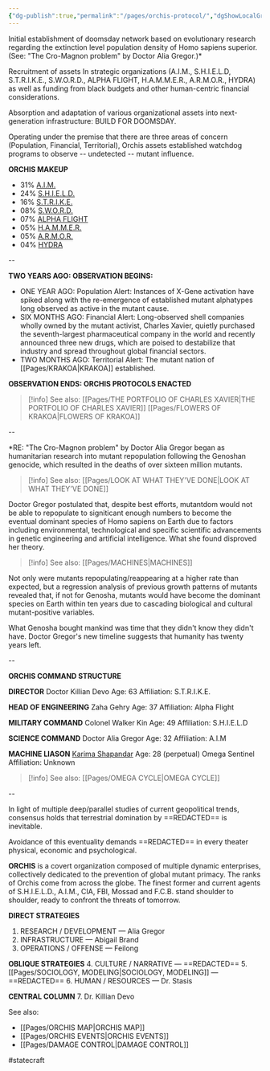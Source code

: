 ```yaml
---
{"dg-publish":true,"permalink":"/pages/orchis-protocol/","dgShowLocalGraph":true}
---
```



Initial establishment of doomsday network based on evolutionary research regarding the extinction level population density of Homo sapiens superior. (See: "The Cro-Magnon problem" by Doctor Alia Gregor.)*

Recruitment of assets In strategic organizations (A.I.M., S.H.I.E.L.D, S.T.R.I.K.E., S.W.O.R.D., ALPHA FLIGHT, H.A.M.M.E.R., A.R.M.O.R., HYDRA) as well as funding from black budgets and other human-centric financial considerations.

Absorption and adaptation of various organizational assets into next-generation infrastructure: BUILD FOR DOOMSDAY.

Operating under the premise that there are three areas of concern (Population, Financial, Territorial), Orchis assets established watchdog programs to observe -- undetected -- mutant influence.

**ORCHIS MAKEUP**

- 31% [A.I.M.](https://marvel.fandom.com/wiki/A.I.M.?so=search)
- 24% [S.H.I.E.L.D. ](https://marvel.fandom.com/wiki/SHIELD?so=search)
- 16% [S.T.R.I.K.E.](https://marvel.fandom.com/wiki/Special_Tactical_Reserve_for_International_Key_Emergencies_(Earth-616) )
- 08% [S.W.O.R.D.](https://marvel.fandom.com/wiki/Sentient_World_Observation_and_Response_Department_(Earth-616))
- 07% [ALPHA FLIGHT](https://marvel.fandom.com/wiki/Alpha_Flight_(Earth-616))
- 05% [H.A.M.M.E.R.](https://marvel.fandom.com/wiki/Hammer_Industries_(Earth-616))
- 05% [A.R.M.O.R.](https://marvel.fandom.com/wiki/Alternate_Reality_Monitoring_and_Operational_Response_Agency_(Earth-616)?so=search)
- 04% [HYDRA](https://marvel.fandom.com/wiki/Hydra_(Earth-616)?so=search)

--

**TWO YEARS AGO: OBSERVATION BEGINS:** 

- ONE YEAR AGO: Population Alert: Instances of X-Gene activation have spiked along with the re-emergence of established mutant alphatypes long observed as active in the mutant cause.
- SIX MONTHS AGO: Financial Alert: Long-observed shell companies wholly owned by the mutant activist, Charles Xavier, quietly purchased the seventh-largest pharmaceutical company in the world and recently announced three new drugs, which are poised to destabilize that industry and spread throughout global financial sectors. 
- TWO MONTHS AGO: Territorial Alert: The mutant nation of [[Pages/KRAKOA\|KRAKOA]] established. 

**OBSERVATION ENDS: ORCHIS PROTOCOLS ENACTED**

>[!info] See also:
>[[Pages/THE PORTFOLIO OF CHARLES XAVIER\|THE PORTFOLIO OF CHARLES XAVIER]]
>[[Pages/FLOWERS OF KRAKOA\|FLOWERS OF KRAKOA]]

--

*RE: "The Cro-Magnon problem" by Doctor Alia Gregor began as humanitarian research into mutant repopulation following the Genoshan genocide, which resulted in the deaths of over sixteen million mutants.

>[!info] See also:
>[[Pages/LOOK AT WHAT THEY'VE DONE\|LOOK AT WHAT THEY'VE DONE]]

Doctor Gregor postulated that, despite best efforts, mutantdom would not be able to repopulate to signiticant enough numbers to become the eventual dominant species of Homo sapiens on Earth due to factors including environmental, technological and specific scientific advancements in genetic engineering and artificial intelligence. What she found disproved her theory. 

>[!info] See also:
>[[Pages/MACHINES\|MACHINES]]

Not only were mutants repopulating/reappearing at a higher rate than expected, but a regression analysis of previous growth patterns of mutants revealed that, if not for Genosha, mutants would have become the dominant species on Earth within ten years due to cascading biological and cultural mutant-positive variables.

What Genosha bought mankind was time that they didn't know they didn't have. Doctor Gregor's new timeline suggests that humanity has twenty years left.

--

**ORCHIS COMMAND STRUCTURE**

**DIRECTOR**
Doctor Killian Devo
Age: 63
Affiliation: S.T.R.I.K.E.

**HEAD OF ENGINEERING**
Zaha Gehry
Age: 37
Affiliation: Alpha Flight

**MILITARY COMMAND**
Colonel Walker Kin
Age: 49
Affiliation: S.H.I.E.L.D

**SCIENCE COMMAND**
Doctor Alia Gregor
Age: 32
Affiliation: A.I.M

**MACHINE LIASON**
[Karima Shapandar](https://marvel.fandom.com/wiki/Karima_Shapandar_(Earth-616)?so=search) 
Age: 28 (perpetual)
Omega Sentinel 
Affiliation: Unknown

>[!info] See also:
>[[Pages/OMEGA CYCLE\|OMEGA CYCLE]]

--

In light of multiple deep/parallel studies of current geopolitical trends, consensus holds that terrestrial domination by ==REDACTED== is inevitable.

Avoidance of this eventuality demands ==REDACTED== in every theater physical, economic and psychological. 

**ORCHIS** is a covert organization composed of multiple dynamic enterprises, collectively dedicated to the prevention of global mutant primacy. The ranks of Orchis come from across the globe. The finest former and current agents of S.H.I.E.L.D., A.I.M., CIA, FBI, Mossad and F.C.B. stand shoulder to shoulder, ready to confront the threats of tomorrow. 

**DIRECT STRATEGIES**
1. RESEARCH / DEVELOPMENT — Alia Gregor
2. INFRASTRUCTURE — Abigail Brand
3. OPERATIONS / OFFENSE — Feilong

**OBLIQUE STRATEGIES**
4. CULTURE / NARRATIVE — ==REDACTED==
5. [[Pages/SOCIOLOGY, MODELING\|SOCIOLOGY, MODELING]] — ==REDACTED== 
6. HUMAN / RESOURCES — Dr. Stasis

**CENTRAL COLUMN**
7. Dr. Killian Devo 

See also: 
- [[Pages/ORCHIS MAP\|ORCHIS MAP]] 
- [[Pages/ORCHIS EVENTS\|ORCHIS EVENTS]]
- [[Pages/DAMAGE CONTROL\|DAMAGE CONTROL]]

#statecraft 